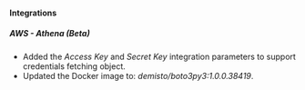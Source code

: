 
#### Integrations
##### AWS - Athena (Beta)
- Added the *Access Key* and *Secret Key* integration parameters to support credentials fetching object.
- Updated the Docker image to: *demisto/boto3py3:1.0.0.38419*.
